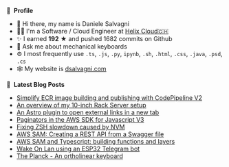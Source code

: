 👀 &nbsp;**Profile**
- 👋 Hi there, my name is Daniele Salvagni
- 👨‍💻 I'm a Software / Cloud Engineer at [Helix Cloud🇨🇭](https://www.helixcloud.ch/)
- ✨ I earned **192** ★ and pushed 1682 commits on Github
- 💬 Ask me about mechanical keyboards
- ⚙️ I most frequently use `.ts`, `.js`, `.py`, `ipynb`, `.sh`, `.html`, `.css`, `.java`, `.psd`, `.cs`
- 🕸️ My website is [dsalvagni.com](https://dsalvagni.com)

📕 &nbsp;**Latest Blog Posts**
- [Simplify ECR image building and publishing with CodePipeline V2](https://dsalvagni.com/b/simplify-ecr-image-building-and-publishing-with-codepipeline/)
- [An overview of my 10-inch Rack Server setup](https://dsalvagni.com/b/an-overview-of-my-10-inch-rack-server-setup/)
- [An Astro plugin to open external links in a new tab](https://dsalvagni.com/b/astro-plugin-open-external-links-in-new-tab/)
- [Paginators in the AWS SDK for Javascript V3](https://dsalvagni.com/b/paginators-in-the-aws-sdk-for-javascript-v3/)
- [Fixing ZSH slowdown caused by NVM](https://dsalvagni.com/b/fixing-zsh-slowdown-caused-by-nvm)
- [AWS SAM: Creating a REST API from a Swagger file](https://dsalvagni.com/b/aws-sam-rest-api-from-swagger-file)
- [AWS SAM and Typescript: building functions and layers](https://dsalvagni.com/b/aws-sam-and-typescript-building-functions-and-layers)
- [Wake On Lan using an ESP32 Telegram bot](https://dsalvagni.com/b/embedded-telegram-bot-for-wake-on-lan-pc)
- [The Planck - An ortholinear keyboard](https://dsalvagni.com/b/the-planck-an-ortholinear-keyboard)
